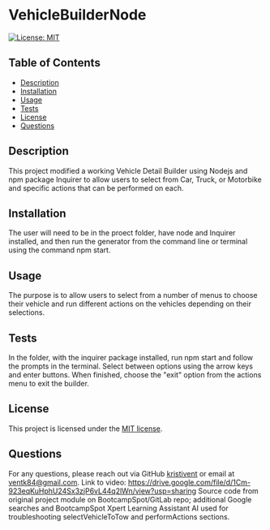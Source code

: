 # VehicleBuilderNode

  [![License: MIT](https://img.shields.io/badge/License-MIT-yellow.svg)](https://opensource.org/licenses/MIT)

  ## Table of Contents
  - [Description](#description)
  - [Installation](#installation)
  - [Usage](#usage)
  - [Tests](#tests)
  - [License](#license)
  - [Questions](#questions)


  ## Description
  This project modified a working Vehicle Detail Builder using Nodejs and npm package Inquirer to allow users to select from Car, Truck, or Motorbike and specific actions that can be performed on each.
  
  ## Installation
  The user will need to be in the proect folder, have node and Inquirer installed, and then run the generator from the command line or terminal using the command npm start.

  ## Usage
  The purpose is to allow users to select from a number of menus to choose their vehicle and run different actions on the vehicles depending on their selections.

  ## Tests
  In the folder, with the inquirer package installed, run npm start and follow the prompts in the terminal.  Select between options using the arrow keys and enter buttons.  When finished, choose the "exit" option from the actions menu to exit 
  the builder.

  ## License 
  This project is licensed under the [MIT license](https://opensource.org/licenses/MIT).

  ## Questions
  For any questions, please reach out via GitHub [kristivent](https://github.com/kristivent) or email at ventk84@gmail.com.
  Link to video: https://drive.google.com/file/d/1Cm-923eqKuHphU24Sx3zjP6vL44q2lWn/view?usp=sharing
  Source code from original project module on BootcampSpot/GitLab repo; additional Google searches and BootcampSpot Xpert Learning Assistant AI used for troubleshooting selectVehicleToTow and performActions sections.
